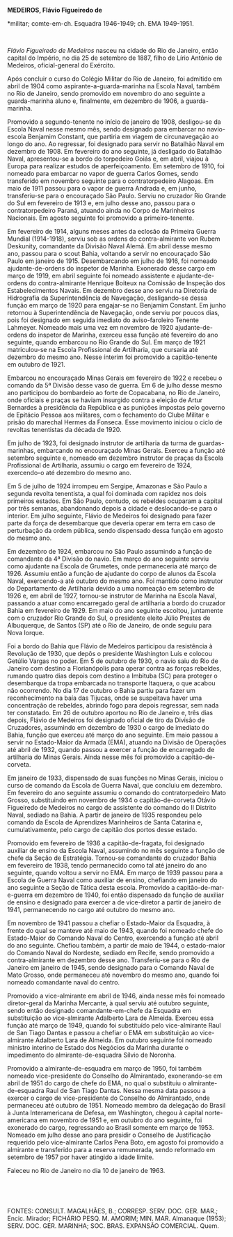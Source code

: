 **MEDEIROS, Flávio Figueiredo de**

\*militar; comte-em-ch. Esquadra 1946-1949; ch. EMA 1949-1951.

 

*Flávio Figueiredo de Medeiros* nasceu na cidade do Rio de Janeiro,
então capital do Império, no dia 25 de setembro de 1887, filho de Lírio
Antônio de Medeiros, oficial-general do Exército.

Após concluir o curso do Colégio Militar do Rio de Janeiro, foi admitido
em abril de 1904 como aspirante-a-guarda-marinha na Escola Naval, também
no Rio de Janeiro, sendo promovido em novembro do ano seguinte a
guarda-marinha aluno e, finalmente, em dezembro de 1906, a
guarda-marinha.

Promovido a segundo-tenente no início de janeiro de 1908, desligou-se da
Escola Naval nesse mesmo mês, sendo designado para embarcar no
navio-escola Benjamim Constant, que partiria em viagem de circunavegação
ao longo do ano. Ao regressar, foi designado para servir no Batalhão
Naval em dezembro de 1908. Em fevereiro do ano seguinte, já desligado do
Batalhão Naval, apresentou-se a bordo do torpedeiro Goiás e, em abril,
viajou à Europa para realizar estudos de aperfeiçoamento. Em setembro de
1910, foi nomeado para embarcar no vapor de guerra Carlos Gomes, sendo
transferido em novembro seguinte para o contratorpedeiro Alagoas. Em
maio de 1911 passou para o vapor de guerra Andrada e, em junho,
transferiu-se para o encouraçado São Paulo. Serviu no cruzador Rio
Grande do Sul em fevereiro de 1913 e, em julho desse ano, passou para o
contratorpedeiro Paraná, atuando ainda no Corpo de Marinheiros
Nacionais. Em agosto seguinte foi promovido a primeiro-tenente.

Em fevereiro de 1914, alguns meses antes da eclosão da Primeira Guerra
Mundial (1914-1918), serviu sob as ordens do contra-almirante von Rubem
Deskunity, comandante da Divisão Naval Alemã. Em abril desse mesmo ano,
passou para o scout Bahia, voltando a servir no encouraçado São Paulo em
janeiro de 1915. Desembarcando em julho de 1916, foi nomeado
ajudante-de-ordens do inspetor de Marinha. Exonerado desse cargo em
março de 1919, em abril seguinte foi nomeado assistente e
ajudante-de-ordens do contra-almirante Henrique Boiteux na Comissão de
Inspeção dos Estabelecimentos Navais. Em dezembro desse ano serviu na
Diretoria de Hidrografia da Superintendência de Navegação, desligando-se
dessa função em março de 1920 para engajar-se no Benjamim Constant. Em
junho retornou à Superintendência de Navegação, onde serviu por poucos
dias, pois foi designado em seguida imediato do aviso-faroleiro Tenente
Lahmeyer. Nomeado mais uma vez em novembro de 1920 ajudante-de-ordens do
inspetor de Marinha, exerceu essa função até fevereiro do ano seguinte,
quando embarcou no Rio Grande do Sul. Em março de 1921 matriculou-se na
Escola Profissional de Artilharia, que cursaria até dezembro do mesmo
ano. Nesse ínterim foi promovido a capitão-tenente em outubro de 1921.

Embarcou no encouraçado Minas Gerais em fevereiro de 1922 e recebeu o
comando da 5ª Divisão desse vaso de guerra. Em 6 de julho desse mesmo
ano participou do bombardeio ao forte de Copacabana, no Rio de Janeiro,
onde oficiais e praças se haviam insurgido contra a eleição de Artur
Bernardes à presidência da República e as punições impostas pelo governo
de Epitácio Pessoa aos militares, com o fechamento do Clube Militar e
prisão do marechal Hermes da Fonseca. Esse movimento iniciou o ciclo de
revoltas tenentistas da década de 1920.

Em julho de 1923, foi designado instrutor de artilharia da turma de
guardas-marinhas, embarcando no encouraçado Minas Gerais. Exerceu a
função até setembro seguinte e, nomeado em dezembro instrutor de praças
da Escola Profissional de Artilharia, assumiu o cargo em fevereiro de
1924, exercendo-o até dezembro do mesmo ano.

Em 5 de julho de 1924 irrompeu em Sergipe, Amazonas e São Paulo a
segunda revolta tenentista, a qual foi dominada com rapidez nos dois
primeiros estados. Em São Paulo, contudo, os rebeldes ocuparam a capital
por três semanas, abandonando depois a cidade e deslocando-se para o
interior. Em julho seguinte, Flávio de Medeiros foi designado para fazer
parte da força de desembarque que deveria operar em terra em caso de
perturbação da ordem pública, sendo dispensado dessa função em agosto do
mesmo ano.

Em dezembro de 1924, embarcou no São Paulo assumindo a função de
comandante da 4ª Divisão do navio. Em março do ano seguinte serviu como
ajudante na Escola de Grumetes, onde permaneceria até março de 1926.
Assumiu então a função de ajudante do corpo de alunos da Escola Naval,
exercendo-a até outubro do mesmo ano. Foi mantido como instrutor do
Departamento de Artilharia devido a uma nomeação em setembro de 1926 e,
em abril de 1927, tornou-se instrutor de Marinha na Escola Naval,
passando a atuar como encarregado geral de artilharia a bordo do
cruzador Bahia em fevereiro de 1929. Em maio do ano seguinte escoltou,
juntamente com o cruzador Rio Grande do Sul, o presidente eleito Júlio
Prestes de Albuquerque, de Santos (SP) até o Rio de Janeiro, de onde
seguiu para Nova Iorque.

Foi a bordo do Bahia que Flávio de Medeiros participou da resistência à
Revolução de 1930, que depôs o presidente Washington Luís e colocou
Getúlio Vargas no poder. Em 5 de outubro de 1930, o navio saiu do Rio de
Janeiro com destino a Florianópolis para operar contra as forças
rebeldes, rumando quatro dias depois com destino a Imbituba (SC) para
proteger o desembarque da tropa embarcada no transporte Itaquera, o que
acabou não ocorrendo. No dia 17 de outubro o Bahia partiu para fazer um
reconhecimento na baía das Tijucas, onde se suspeitava haver uma
concentração de rebeldes, abrindo fogo para depois regressar, sem nada
ter constatado. Em 26 de outubro aportou no Rio de Janeiro e, três dias
depois, Flávio de Medeiros foi designado oficial de tiro da Divisão de
Cruzadores, assumindo em dezembro de 1930 o cargo de imediato do Bahia,
função que exerceu até março do ano seguinte. Em maio passou a servir no
Estado-Maior da Armada (EMA), atuando na Divisão de Operações até abril
de 1932, quando passou a exercer a função de encarregado de artilharia
do Minas Gerais. Ainda nesse mês foi promovido a capitão-de-corveta.

Em janeiro de 1933, dispensado de suas funções no Minas Gerais, iniciou
o curso de comando da Escola de Guerra Naval, que concluiu em dezembro.
Em fevereiro do ano seguinte assumiu o comando do contratorpedeiro Mato
Grosso, substituindo em novembro de 1934 o capitão-de-corveta Otávio
Figueiredo de Medeiros no cargo de assistente do comando do II Distrito
Naval, sediado na Bahia. A partir de janeiro de 1935 respondeu pelo
comando da Escola de Aprendizes Marinheiros de Santa Catarina e,
cumulativamente, pelo cargo de capitão dos portos desse estado.

Promovido em fevereiro de 1936 a capitão-de-fragata, foi designado
auxiliar de ensino da Escola Naval, assumindo no mês seguinte a função
de chefe da Seção de Estratégia. Tornou-se comandante do cruzador Bahia
em fevereiro de 1938, tendo permanecido como tal até janeiro do ano
seguinte, quando voltou a servir no EMA. Em março de 1939 passou para a
Escola de Guerra Naval como auxiliar de ensino, chefiando em janeiro do
ano seguinte a Seção de Tática desta escola. Promovido a
capitão-de-mar-e-guerra em dezembro de 1940, foi então dispensado da
função de auxiliar de ensino e designado para exercer a de vice-diretor
a partir de janeiro de 1941, permanecendo no cargo até outubro do mesmo
ano.

Em novembro de 1941 passou a chefiar o Estado-Maior da Esquadra, à
frente do qual se manteve até maio de 1943, quando foi nomeado chefe do
Estado-Maior do Comando Naval do Centro, exercendo a função até abril do
ano seguinte. Chefiou também, a partir de maio de 1944, o estado-maior
do Comando Naval do Nordeste, sediado em Recife, sendo promovido a
contra-almirante em dezembro desse ano. Transferiu-se para o Rio de
Janeiro em janeiro de 1945, sendo designado para o Comando Naval de Mato
Grosso, onde permaneceu até novembro do mesmo ano, quando foi nomeado
comandante naval do centro.

Promovido a vice-almirante em abril de 1946, ainda nesse mês foi nomeado
diretor-geral da Marinha Mercante, à qual serviu até outubro seguinte,
sendo então designado comandante-em-chefe da Esquadra em substituição ao
vice-almirante Adalberto Lara de Almeida. Exerceu essa função até março
de 1949, quando foi substituído pelo vice-almirante Raul de San Tiago
Dantas e passou a chefiar o EMA em substituição ao vice-almirante
Adalberto Lara de Almeida. Em outubro seguinte foi nomeado ministro
interino de Estado dos Negócios da Marinha durante o impedimento do
almirante-de-esquadra Sílvio de Noronha.

Promovido a almirante-de-esquadra em março de 1950, foi também nomeado
vice-presidente do Conselho do Almirantado, exonerando-se em abril de
1951 do cargo de chefe do EMA, no qual o substituiu o
almirante-de-esquadra Raul de San Tiago Dantas. Nessa mesma data passou
a exercer o cargo de vice-presidente do Conselho do Almirantado, onde
permaneceu até outubro de 1951. Nomeado membro da delegação do Brasil à
Junta Interamericana de Defesa, em Washington, chegou à capital
norte-americana em novembro de 1951 e, em outubro do ano seguinte, foi
exonerado do cargo, regressando ao Brasil somente em março de 1953.
Nomeado em julho desse ano para presidir o Conselho de Justificação
requerido pelo vice-almirante Carlos Pena Boto, em agosto foi promovido
a almirante e transferido para a reserva remunerada, sendo reformado em
setembro de 1957 por haver atingido a idade limite.

Faleceu no Rio de Janeiro no dia 10 de janeiro de 1963.

 

 

FONTES: CONSULT. MAGALHÃES, B.; CORRESP. SERV. DOC. GER. MAR.; Encic.
Mirador; FICHÁRIO PESQ. M. AMORIM; MIN. MAR. Almanaque (1953); SERV.
DOC. GER. MARINHA; SOC. BRAS. EXPANSÃO COMERCIAL. Quem.

 
